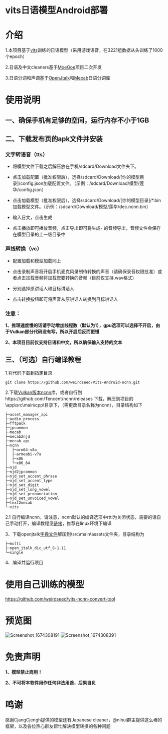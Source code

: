# vits日语模型Android部署

# 介绍

1.本项目基于[vits](https://github.com/jaywalnut310/vits)训练的日语模型（采用游戏语音，在3221组数据从头训练了1000个epoch）

2.日语及中文cleaners基于[MoeGoe](https://github.com/CjangCjengh/MoeGoe)项目二次开发

3.日语分词和声调基于[OpenJtalk](https://github.com/r9y9/open_jtalk)和[Mecab](https://github.com/taku910/mecab)日语分词库

# 使用说明
## 一、确保手机有足够的空间，运行内存不小于1GB

## 二、下载发布页的apk文件并安装

### 文字转语音（tts）
- 将模型文件下载之后解压放在手机/sdcard/Download文件夹下。

- 点击加载配置（批准权限后），选择/sdcard/Download/[你的模型目录]/config.json加载配置文件。（示例：/sdcard/Download/模型/莲华/config.json）

- 点击加载模型（批准权限后），选择/sdcard/Download/[你的模型目录]/*.bin加载模型文件。（示例：/sdcard/Download/模型/莲华/dec.ncnn.bin）

- 输入日文，点击生成

- 点击播放即可播放音频，点击导出即可将生成- 的音频导出，音频文件会保存在模型目录的上一级目录中
  
### 声线转换（vc）
- 配置加载和模型加载同上

- 点击录制声音将开启手机麦克风录制待转换的声音（请确保录音权限批准）或者点击加载音频将加载您要转换的音频（目前仅支持.wav格式）

- 分别选择原讲话人和目标讲话人

- 点击转换按钮即可将声音从原讲话人转换到目标讲话人

### 注意：
  **1、推理速度慢的话请手动增加线程数（默认为1），gpu选项可以选择不开启，由于Vulkan部分代码没有写，所以开启后反而更慢**
  
  **2、本项目目前仅支持日语和中文，所以确保输入支持的文本**

## 三、（可选）自行编译教程

1.将代码下载到指定目录

```git clone https://github.com/weirdseed/Vits-Android-ncnn.git```

2.下载[Vulkan版本ncnn](https://github.com/Tencent/ncnn/releases/download/20221128/ncnn-20221128-android-vulkan.zip)库，或者自行到https://github.com/Tencent/ncnn/releases 下载，解压到项目的\app\src\main\cpp\目录下，（需更改目录名称为ncnn），目录结构如下

```
├─asset_manager_api
├─audio_process
├─fftpack
├─jpcommon
├─mecab
├─mecab2njd
├─mecab_api
├─ncnn
│  ├─arm64-v8a
│  ├─armeabi-v7a
│  ├─x86
│  └─x86_64
├─njd
├─njd2jpcommon
├─njd_set_accent_phrase
├─njd_set_accent_type
├─njd_set_digit
├─njd_set_long_vowel
├─njd_set_pronunciation
├─njd_set_unvoiced_vowel
├─text2mecab
└─vits
```

2.1 自行编译ncnn，请注意，ncnn默认的编译选项中rtti为关闭状态，需要的话自己手动打开，编译教程见[链接](https://github.com/Tencent/ncnn/wiki/how-to-build)，推荐在linux环境下编译

3、下载openjtalk[字典文件](https://sourceforge.net/projects/open-jtalk/files/Dictionary/open_jtalk_dic-1.11/open_jtalk_dic_utf_8-1.11.tar.gz/download)解压到\src\main\assets文件夹，目录结构为

```
├─multi
├─open_jtalk_dic_utf_8-1.11
└─single
```

4、编译并运行项目

# 使用自己训练的模型

 https://github.com/weirdseed/vits-ncnn-convert-tool

# 预览图
![Screenshot_1674308191](https://user-images.githubusercontent.com/57377927/213869491-daef85ca-7ea6-4e1f-b075-a71f415e8fc6.png) ![Screenshot_1674308391](https://user-images.githubusercontent.com/57377927/213869498-61388e28-d52a-439a-b212-43ed3c98469a.png)

# 免责声明
  **1、模型禁止商用！**
  
  **2、不可将本软件用作任何非法用途，后果自负**

# 鸣谢
感谢CjangCjengh提供的模型还有Japanese cleaner，@nihui群主提供这么棒的框架，以及各位热心群友帮忙解决模型转换的各种问题
